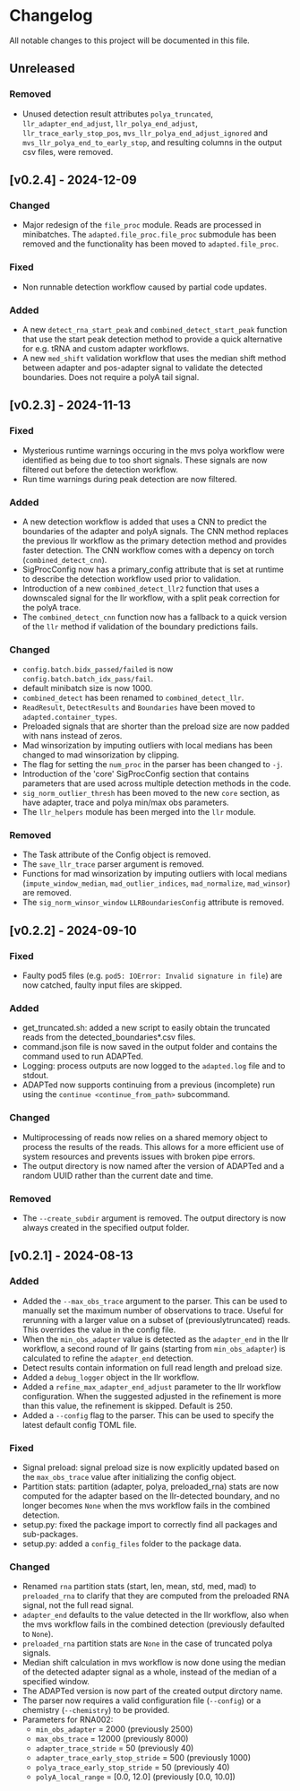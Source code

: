 # Changelog

All notable changes to this project will be documented in this file.

## Unreleased

### Removed

- Unused detection result attributes `polya_truncated`, `llr_adapter_end_adjust`, `llr_polya_end_adjust`, `llr_trace_early_stop_pos`, `mvs_llr_polya_end_adjust_ignored` and `mvs_llr_polya_end_to_early_stop`, and resulting columns in the output csv files, were removed.

## [v0.2.4] - 2024-12-09

### Changed

- Major redesign of the `file_proc` module. Reads are processed in minibatches. The `adapted.file_proc.file_proc` submodule has been removed and the functionality has been moved to `adapted.file_proc`.

### Fixed

- Non runnable detection workflow caused by partial code updates.

### Added

- A new `detect_rna_start_peak` and `combined_detect_start_peak` function that use the start peak detection method to provide a quick alternative for e.g. tRNA and custom adapter workflows.
- A new `med_shift` validation workflow that uses the median shift method between adapter and pos-adapter signal to validate the detected boundaries. Does not require a polyA tail signal.

## [v0.2.3] - 2024-11-13

### Fixed

- Mysterious runtime warnings occuring in the mvs polya workflow were identified as being due to too short signals. These signals are now filtered out before the detection workflow.
- Run time warnings during peak detection are now filtered.

### Added

- A new detection workflow is added that uses a CNN to predict the boundaries of the adapter and polyA signals. The CNN method replaces the previous llr workflow as the primary detection method and provides faster detection. The CNN workflow comes with a depency on torch (`combined_detect_cnn`).
- SigProcConfig now has a primary_config attribute that is set at runtime to describe the detection workflow used prior to validation.
- Introduction of a new `combined_detect_llr2` function that uses a downscaled signal for the llr workflow, with a split peak correction for the polyA trace.
- The `combined_detect_cnn` function now has a fallback to a quick version of the `llr` method if validation of the boundary predictions fails.

### Changed

- `config.batch.bidx_passed/failed` is now `config.batch.batch_idx_pass/fail`.
- default minibatch size is now 1000.
- `combined_detect` has been renamed to `combined_detect_llr`.
- `ReadResult`, `DetectResults` and `Boundaries` have been moved to `adapted.container_types`.
- Preloaded signals that are shorter than the preload size are now padded with nans instead of zeros.
- Mad winsorization by imputing outliers with local medians has been changed to mad winsorization by clipping.
- The flag for setting the `num_proc` in the parser has been changed to `-j`.
- Introduction of the 'core' SigProcConfig section that contains parameters that are used across multiple detection methods in the code.
- `sig_norm_outlier_thresh` has been moved to the new `core` section, as have adapter, trace and polya min/max obs parameters.
- The `llr_helpers` module has been merged into the `llr` module.

### Removed

- The Task attribute of the Config object is removed.
- The `save_llr_trace` parser argument is removed.
- Functions for mad winsorization by imputing outliers with local medians (`impute_window_median`, `mad_outlier_indices`, `mad_normalize`, `mad_winsor`) are removed.
- The `sig_norm_winsor_window` `LLRBoundariesConfig` attribute is removed.


## [v0.2.2] - 2024-09-10

### Fixed

- Faulty pod5 files (e.g. `pod5: IOError: Invalid signature in file`) are now catched, faulty input files are skipped.

### Added

- get_truncated.sh: added a new script to easily obtain the truncated reads from the detected_boundaries*.csv files.
- command.json file is now saved in the output folder and contains the command used to run ADAPTed.
- Logging: process outputs are now logged to the `adapted.log` file and to stdout.
- ADAPTed now supports continuing from a previous (incomplete) run using the `continue <continue_from_path>` subcommand.

### Changed

- Multiprocessing of reads now relies on a shared memory object to process the results of the reads. This allows for a more efficient use of system resources and prevents issues with broken pipe errors.
- The output directory is now named after the version of ADAPTed and a random UUID rather than the current date and time.

### Removed

- The `--create_subdir` argument is removed. The output directory is now always created in the specified output folder.

## [v0.2.1] - 2024-08-13

### Added

- Added the `--max_obs_trace` argument to the parser. This can be used to manually set the maximum number of observations to trace. Useful for rerunning with a larger value on a subset of (previouslytruncated) reads. This overrides the value in the config file.
- When the `min_obs_adapter` value is detected as the `adapter_end` in the llr workflow, a second round of llr gains (starting from `min_obs_adapter`) is calculated to refine the `adapter_end` detection.
- Detect results contain information on full read length and preload size.
- Added a `debug_logger` object in the llr workflow.
- Added a `refine_max_adapter_end_adjust` parameter to the llr workflow configuration. When the suggested adjusted in the refinement is more than this value, the refinement is skipped. Default is 250.
- Added a `--config` flag to the parser. This can be used to specify the latest default config TOML file.

### Fixed

- Signal preload: signal preload size is now explicitly updated based on the `max_obs_trace` value after initializing the config object.
- Partition stats: partition (adapter, polya, preloaded_rna) stats are now computed for the adapter based on the llr-detected boundary, and no longer becomes `None` when the mvs workflow fails in the combined detection.
- setup.py: fixed the package import to correctly find all packages and sub-packages.
- setup.py: added a `config_files` folder to the package data.

### Changed

- Renamed `rna` partition stats (start, len, mean, std, med, mad) to `preloaded_rna` to clarify that they are computed from the preloaded RNA signal, not the full read signal.
- `adapter_end` defaults to the value detected in the llr workflow, also when the mvs workflow fails in the combined detection (previously defaulted to `None`).
- `preloaded_rna` partition stats are `None` in the case of truncated polya signals.
- Median shift calculation in mvs workflow is now done using the median of the detected adapter signal as a whole, instead of the median of a specified window.
- The ADAPTed version is now part of the created output dirctory name.
- The parser now requires a valid configuration file (`--config`) or a chemistry (`--chemistry`) to be provided.
- Parameters for RNA002:
  - `min_obs_adapter` = 2000 (previously 2500)
  - `max_obs_trace` = 12000 (previously 8000)
  - `adapter_trace_stride` = 50 (previously 40)
  - `adapter_trace_early_stop_stride` = 500 (previously 1000)
  - `polya_trace_early_stop_stride` = 50 (previously 40)
  - `polyA_local_range` = [0.0, 12.0] (previously [0.0, 10.0])
